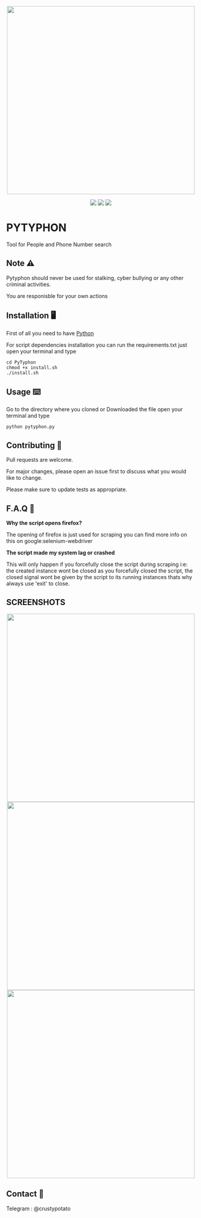 <p align="center">
<img src='https://github.com/ainzooalgown07/PyTyphon/blob/master/.pictures/main.png' width=500></img></p>

<p align="center">
<a href = 'https://github.com/ainzooalgown07/PyTyphon'> <img src ='https://badges.frapsoft.com/os/v1/open-source.png?v=103'></img></a>
<a href = 'https://github.com/ainzooalgown07/PyTyphon'> <img src ='https://img.shields.io/badge/Maintained%3F-yes-green.svg'></img></a>
<a href = 'https://www.python.org/'> <img src ='https://img.shields.io/badge/Made%20with-Python-1f425f.svg'></img></a>
</p>


# PYTYPHON
Tool for People and Phone Number search

## Note :warning:
Pytyphon should never be used for stalking, cyber bullying or any other criminal activities.

You are responisble for your own actions

## Installation :desktop_computer:
First of all you need to have [Python](https://www.python.org/downloads/source/)

For script dependencies installation you can run the requirements.txt just open your terminal and type

```
cd PyTyphon
chmod +x install.sh
./install.sh
```

## Usage :keyboard:
Go to the directory where you cloned or Downloaded the file open your terminal and type
```
python pytyphon.py
```

## Contributing :handshake:
Pull requests are welcome.

For major changes, please open an issue first to
discuss what you would like to change.

Please make sure to update tests as appropriate.

##  F.A.Q :thinking:
**Why the script opens firefox?**

The opening of firefox is just used for scraping you can find more info on this on google:selenium-webdriver

**The script made my system lag or crashed**

This will only happen if you forcefully close the script during scraping i:e: the created instance wont be closed
as you forcefully closed the script, the closed signal wont be given by the script to its running instances thats why
always use 'exit' to close.

## SCREENSHOTS


<p align="center">
<img src='https://github.com/ainzooalgown07/PyTyphon/blob/master/.pictures/main.png' width=500></img>
<img src='https://github.com/ainzooalgown07/PyTyphon/blob/master/.pictures/people.png' width=500></img>
<img src='https://github.com/ainzooalgown07/PyTyphon/blob/master/.pictures/number.png' width=500></img></p>


## Contact :fax:
Telegram : @crustypotato
